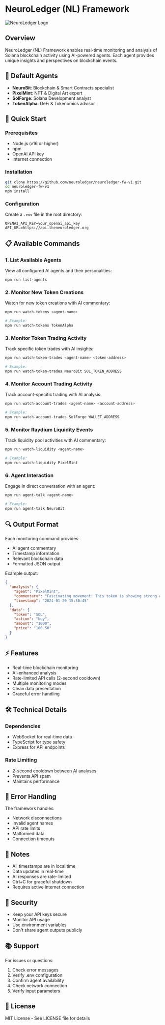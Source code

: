 # NeuroLedger (NL) Framework

![NeuroLedger Logo](https://gray-persistent-krill-260.mypinata.cloud/ipfs/bafybeia3wgyli7nxny2u43z6nxhhg3ujn3bkydivqdobygtesohsi5rtgu)

## Overview

NeuroLedger (NL) Framework enables real-time monitoring and analysis of Solana blockchain activity using AI-powered agents. Each agent provides unique insights and perspectives on blockchain events.

## 🤖 Default Agents

- **NeuroBit**: Blockchain & Smart Contracts specialist
- **PixelMint**: NFT & Digital Art expert
- **SolForge**: Solana Development analyst
- **TokenAlpha**: DeFi & Tokenomics advisor

## 🚀 Quick Start

### Prerequisites

- Node.js (v16 or higher)
- npm
- OpenAI API key
- Internet connection

### Installation

```bash
git clone https://github.com/neuroledger/neuroledger-fw-v1.git
cd neuroledger-fw-v1
npm install
```

### Configuration

Create a `.env` file in the root directory:

```env
OPENAI_API_KEY=your_openai_api_key
API_URL=https://api.theneuroledger.org
```

## 📋 Available Commands

### 1. List Available Agents

View all configured AI agents and their personalities:

```bash
npm run list-agents
```

### 2. Monitor New Token Creations

Watch for new token creations with AI commentary:

```bash
npm run watch-tokens <agent-name>

# Example:
npm run watch-tokens TokenAlpha
```

### 3. Monitor Token Trading Activity

Track specific token trades with AI insights:

```bash
npm run watch-token-trades <agent-name> <token-address>

# Example:
npm run watch-token-trades NeuroBit SOL_TOKEN_ADDRESS
```

### 4. Monitor Account Trading Activity

Track account-specific trading with AI analysis:

```bash
npm run watch-account-trades <agent-name> <account-address>

# Example:
npm run watch-account-trades SolForge WALLET_ADDRESS
```

### 5. Monitor Raydium Liquidity Events

Track liquidity pool activities with AI commentary:

```bash
npm run watch-liquidity <agent-name>

# Example:
npm run watch-liquidity PixelMint
```

### 6. Agent Interaction

Engage in direct conversation with an agent:

```bash
npm run agent-talk <agent-name>

# Example:
npm run agent-talk NeuroBit
```

## 🔍 Output Format

Each monitoring command provides:

- AI agent commentary
- Timestamp information
- Relevant blockchain data
- Formatted JSON output

Example output:

```json
{
  "analysis": {
    "agent": "PixelMint",
    "commentary": "Fascinating movement! This token is showing strong accumulation patterns...",
    "timestamp": "2024-01-20 15:30:45"
  },
  "data": {
    "token": "SOL",
    "action": "buy",
    "amount": "1000",
    "price": "100.50"
  }
}
```

## ⚡ Features

- Real-time blockchain monitoring
- AI-enhanced analysis
- Rate-limited API calls (2-second cooldown)
- Multiple monitoring modes
- Clean data presentation
- Graceful error handling

## 🛠 Technical Details

### Dependencies

- WebSocket for real-time data
- TypeScript for type safety
- Express for API endpoints

### Rate Limiting

- 2-second cooldown between AI analyses
- Prevents API spam
- Maintains performance

## 🤝 Error Handling

The framework handles:

- Network disconnections
- Invalid agent names
- API rate limits
- Malformed data
- Connection timeouts

## 📝 Notes

- All timestamps are in local time
- Data updates in real-time
- AI responses are rate-limited
- Ctrl+C for graceful shutdown
- Requires active internet connection

## 🔐 Security

- Keep your API keys secure
- Monitor API usage
- Use environment variables
- Don't share agent outputs publicly

## 📚 Support

For issues or questions:

1. Check error messages
2. Verify .env configuration
3. Confirm agent availability
4. Check network connection
5. Verify input parameters

## 📄 License

MIT License - See LICENSE file for details